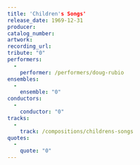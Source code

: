 ```yaml
---
title: 'Children's Songs'
release_date: 1969-12-31
producer: 
catalog_number: 
artwork: 
recording_url: 
tribute: "0"
performers: 
  -
    performer: /performers/doug-rubio
ensembles: 
  -
    ensemble: "0"
conductors: 
  -
    conductor: "0"
tracks: 
  -
    track: /compositions/childrens-songs
quotes: 
  -
    quote: "0"
---
```

